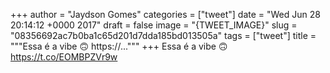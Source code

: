 
+++
author = "Jaydson Gomes"
categories = ["tweet"]
date = "Wed Jun 28 20:14:12 +0000 2017"
draft = false
image = "{TWEET_IMAGE}"
slug = "08356692ac7b0ba1c65d201d7dda185bd013505a"
tags = ["tweet"]
title = """Essa é a vibe 🙃 https://..."""
+++
Essa é a vibe 🙃 https://t.co/EOMBPZVr9w
